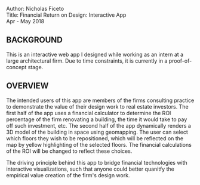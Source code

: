 Author: Nicholas Ficeto <br>
Title: Financial Return on Design: Interactive App <br>
Apr - May 2018

BACKGROUND
-------------
This is an interactive web app I designed while working as an intern at a large architectural firm.  Due to time constraints, it is currently in a proof-of-concept stage.

OVERVIEW
-------------
The intended users of this app are members of the firms consulting practice to demonstrate the value of their design work to real estate investors.  The first half of the app uses a financial calculator to determine the ROI percentage of the firm renovating a building, the time it would take to pay off such investment, etc.  The second half of the app dynamically renders a 3D model of the building in space using geomapping.  The user can select which floors they wish to be repositioned, which will be reflected on the map by yellow highlighting of the selected floors.  The financial calculations of the ROI will be changed to reflect these choices.

The driving principle behind this app to bridge financial technologies with interactive visualizations, such that anyone could better quanitfy the empirical value creation of the firm's design work.
